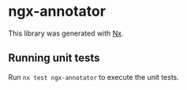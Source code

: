 # ngx-annotator

This library was generated with [Nx](https://nx.dev).

## Running unit tests

Run `nx test ngx-annotator` to execute the unit tests.
